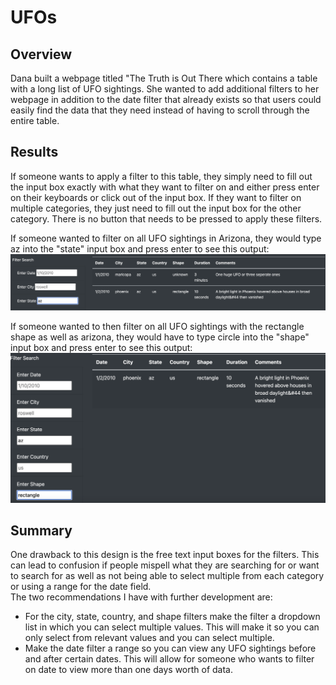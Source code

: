 # UFOs
## Overview
Dana built a webpage titled "The Truth is Out There which contains a table with a long list of UFO sightings. She wanted to add additional filters to her webpage in addition to the date filter that already exists so that users could easily find the data that they need instead of having to scroll through the entire table.
## Results 
If someone wants to apply a filter to this table, they simply need to fill out the input box exactly with what they want to filter on and either press enter on their keyboards or click out of the input box. If they want to filter on multiple categories, they just need to fill out the input box for the other category. There is no button that needs to be pressed to apply these filters.

If someone wanted to filter on all UFO sightings in Arizona, they would type az into the "state" input box and press enter to see this output:
![az filter](https://github.com/cailynjmiller/UFOs/blob/main/az_filter.png)

If someone wanted to then filter on all UFO sightings with the rectangle shape as well as arizona, they would have to type circle into the "shape" input box and press enter to see this output:
![rectangle filter](https://github.com/cailynjmiller/UFOs/blob/main/rectangle_filter.png)

## Summary
One drawback to this design is the free text input boxes for the filters. This can lead to confusion if people mispell what they are searching for or want to search for as well as not being able to select multiple from each category or using a range for the date field.<br/>
The two recommendations I have with further development are:
- For the city, state, country, and shape filters make the filter a dropdown list in which you can select multiple values. This will make it so you can only select from relevant values and you can select multiple.
- Make the date filter a range so you can view any UFO sightings before and after certain dates. This will allow for someone who wants to filter on date to view more than one days worth of data.
